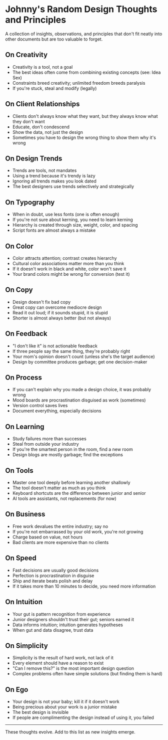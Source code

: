 # Johnny's Random Design Thoughts and Principles

A collection of insights, observations, and principles that don't fit neatly into other documents but are too valuable to forget.

## On Creativity

- Creativity is a tool, not a goal
- The best ideas often come from combining existing concepts (see: Idea Sex)
- Constraints breed creativity; unlimited freedom breeds paralysis
- If you're stuck, steal and modify (legally)

## On Client Relationships

- Clients don't always know what they want, but they always know what they don't want
- Educate, don't condescend
- Show the data, not just the design
- Sometimes you have to design the wrong thing to show them why it's wrong

## On Design Trends

- Trends are tools, not mandates
- Using a trend because it's trendy is lazy
- Ignoring all trends makes you look dated
- The best designers use trends selectively and strategically

## On Typography

- When in doubt, use less fonts (one is often enough)
- If you're not sure about kerning, you need to learn kerning
- Hierarchy is created through size, weight, color, and spacing
- Script fonts are almost always a mistake

## On Color

- Color attracts attention; contrast creates hierarchy
- Cultural color associations matter more than you think
- If it doesn't work in black and white, color won't save it
- Your brand colors might be wrong for conversion (test it)

## On Copy

- Design doesn't fix bad copy
- Great copy can overcome mediocre design
- Read it out loud; if it sounds stupid, it is stupid
- Shorter is almost always better (but not always)

## On Feedback

- "I don't like it" is not actionable feedback
- If three people say the same thing, they're probably right
- Your mom's opinion doesn't count (unless she's the target audience)
- Design by committee produces garbage; get one decision-maker

## On Process

- If you can't explain why you made a design choice, it was probably wrong
- Mood boards are procrastination disguised as work (sometimes)
- Version control saves lives
- Document everything, especially decisions

## On Learning

- Study failures more than successes
- Steal from outside your industry
- If you're the smartest person in the room, find a new room
- Design blogs are mostly garbage; find the exceptions

## On Tools

- Master one tool deeply before learning another shallowly
- The tool doesn't matter as much as you think
- Keyboard shortcuts are the difference between junior and senior
- AI tools are assistants, not replacements (for now)

## On Business

- Free work devalues the entire industry; say no
- If you're not embarrassed by your old work, you're not growing
- Charge based on value, not hours
- Bad clients are more expensive than no clients

## On Speed

- Fast decisions are usually good decisions
- Perfection is procrastination in disguise
- Ship and iterate beats polish and delay
- If it takes more than 10 minutes to decide, you need more information

## On Intuition

- Your gut is pattern recognition from experience
- Junior designers shouldn't trust their gut; seniors earned it
- Data informs intuition; intuition generates hypotheses
- When gut and data disagree, trust data

## On Simplicity

- Simplicity is the result of hard work, not lack of it
- Every element should have a reason to exist
- "Can I remove this?" is the most important design question
- Complex problems often have simple solutions (but finding them is hard)

## On Ego

- Your design is not your baby; kill it if it doesn't work
- Being precious about your work is a junior mistake
- The best design is invisible
- If people are complimenting the design instead of using it, you failed

---

These thoughts evolve. Add to this list as new insights emerge.
